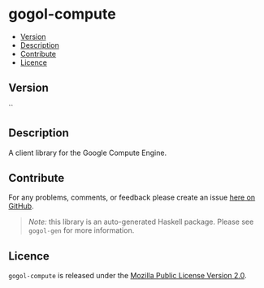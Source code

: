 # gogol-compute

* [Version](#version)
* [Description](#description)
* [Contribute](#contribute)
* [Licence](#licence)


## Version

``


## Description

A client library for the Google Compute Engine.


## Contribute

For any problems, comments, or feedback please create an issue [here on GitHub](https://github.com/brendanhay/gogol/issues).

> _Note:_ this library is an auto-generated Haskell package. Please see `gogol-gen` for more information.


## Licence

`gogol-compute` is released under the [Mozilla Public License Version 2.0](http://www.mozilla.org/MPL/).
